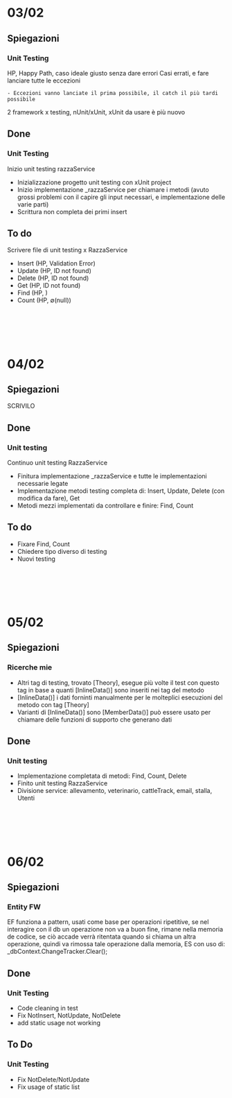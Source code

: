 # 03/02

## Spiegazioni
### Unit Testing
HP, Happy Path, caso ideale giusto senza dare errori
Casi errati, e fare lanciare tutte le eccezioni
    
    - Eccezioni vanno lanciate il prima possibile, il catch il più tardi possibile
2 framework x testing, nUnit/xUnit, xUnit da usare è più nuovo

## Done
### Unit Testing
Inizio unit testing razzaService

- Inizializzazione progetto unit testing con xUnit project
- Inizio implementazione _razzaService per chiamare i metodi (avuto grossi problemi con il capire gli input necessari, e implementazione delle varie parti)
- Scrittura non completa dei primi insert

## To do

Scrivere file di unit testing x RazzaService

- Insert (HP, Validation Error)
- Update (HP, ID not found)
- Delete (HP, ID not found)
- Get (HP, ID not found)
- Find (HP, [](vuoto))
- Count (HP, ∅(null))

<br>
<br>
<br>
<br>

# 04/02
## Spiegazioni
SCRIVILO

## Done
### Unit testing
Continuo unit testing RazzaService
- Finitura implementazione _razzaService e tutte le implementazioni necessarie legate
- Implementazione metodi testing completa di: Insert, Update, Delete (con modifica da fare), Get
- Metodi mezzi implementati da controllare e finire: Find, Count

## To do 
- Fixare Find, Count
- Chiedere tipo diverso di testing
- Nuovi testing

<br>
<br>
<br>
<br>

# 05/02
## Spiegazioni
### Ricerche mie
- Altri tag di testing, trovato [Theory], esegue più volte il test con questo tag in base a quanti [InlineData()] sono inseriti nei tag del metodo
- [InlineData()] i dati forninti manualmente per le molteplici esecuzioni del metodo con tag [Theory]
- Varianti di [InlineData()] sono [MemberData()] può essere usato per chiamare delle funzioni di supporto che generano dati


## Done
### Unit testing
- Implementazione completata di metodi: Find, Count, Delete
- Finito unit testing RazzaService
- Divisione service: allevamento, veterinario, cattleTrack, email, stalla, Utenti 
<br>
<br>
<br>
<br>


# 06/02
## Spiegazioni
### Entity FW 
EF funziona a pattern, usati come base per operazioni ripetitive, se nel interagire con il db un operazione non va a buon fine, 
rimane nella memoria de codice, se ciò accade verrà ritentata quando si chiama un altra operazione, quindi va rimossa tale operazione dalla memoria,
ES con uso di: _dbContext.ChangeTracker.Clear();

## Done
### Unit Testing
- Code cleaning in test
- Fix NotInsert, NotUpdate, NotDelete
- add static usage not working

## To Do
### Unit Testing
- Fix NotDelete/NotUpdate
- Fix usage of static list